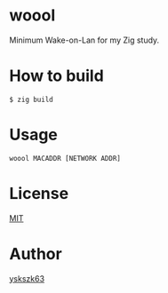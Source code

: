 # woool

Minimum Wake-on-Lan for my Zig study.

# How to build

```
$ zig build
```

# Usage

```
woool MACADDR [NETWORK ADDR]
```

# License

[MIT](LICENSE)

# Author

[yskszk63](https://github.com/yskszk63)
